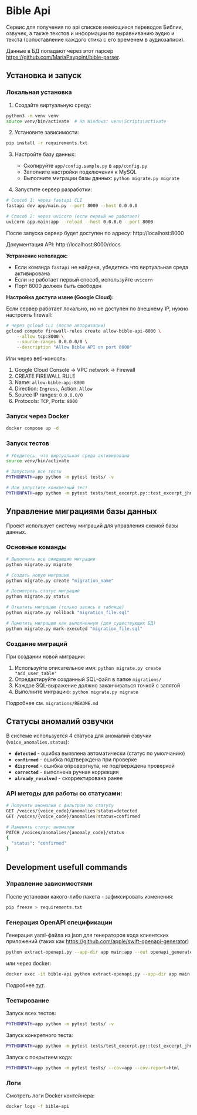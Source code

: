 # Bible Api

Сервис для получения по api списков имеющихся переводов Библии, озвучек, а также текстов и информации по выравниванию аудио и текста (сопоставление каждого стиха с его временем в аудиозаписи).

Данные в БД попадают через этот парсер https://github.com/MariaPaypoint/bible-parser.

## Установка и запуск

### Локальная установка

1. Создайте виртуальную среду:
```bash
python3 -m venv venv
source venv/bin/activate  # На Windows: venv\Scripts\activate
```

2. Установите зависимости:
```bash
pip install -r requirements.txt
```

3. Настройте базу данных:
   - Скопируйте `app/config.sample.py` в `app/config.py`
   - Заполните настройки подключения к MySQL
   - Выполните миграции базы данных: `python migrate.py migrate`

4. Запустите сервер разработки:
```bash
# Способ 1: через fastapi CLI
fastapi dev app/main.py --port 8000 --host 0.0.0.0

# Способ 2: через uvicorn (если первый не работает)
uvicorn app.main:app --reload --host 0.0.0.0 --port 8000
```

После запуска сервер будет доступен по адресу: http://localhost:8000

Документация API: http://localhost:8000/docs

**Устранение неполадок:**
- Если команда `fastapi` не найдена, убедитесь что виртуальная среда активирована
- Если не работает первый способ, используйте `uvicorn`
- Порт 8000 должен быть свободен

**Настройка доступа извне (Google Cloud):**

Если сервер работает локально, но не доступен по внешнему IP, нужно настроить firewall:

```bash
# Через gcloud CLI (после авторизации)
gcloud compute firewall-rules create allow-bible-api-8000 \
    --allow tcp:8000 \
    --source-ranges 0.0.0.0/0 \
    --description "Allow Bible API on port 8000"
```

Или через веб-консоль:
1. Google Cloud Console → VPC network → Firewall
2. CREATE FIREWALL RULE
3. Name: `allow-bible-api-8000`
4. Direction: `Ingress`, Action: `Allow`
5. Source IP ranges: `0.0.0.0/0`
6. Protocols: `TCP`, Ports: `8000`

### Запуск через Docker
```bash
docker compose up -d
```

### Запуск тестов

```bash
# Убедитесь, что виртуальная среда активирована
source venv/bin/activate

# Запустите все тесты
PYTHONPATH=app python -m pytest tests/ -v

# Или запустите конкретный тест
PYTHONPATH=app python -m pytest tests/test_excerpt.py::test_excerpt_jhn_3_16_17 -v
```

## Управление миграциями базы данных

Проект использует систему миграций для управления схемой базы данных.

### Основные команды

```bash
# Выполнить все ожидающие миграции
python migrate.py migrate

# Создать новую миграцию
python migrate.py create "migration_name"

# Посмотреть статус миграций
python migrate.py status

# Откатить миграцию (только запись в таблице)
python migrate.py rollback "migration_file.sql"

# Пометить миграцию как выполненную (для существующих БД)
python migrate.py mark-executed "migration_file.sql"
```

### Создание миграций

При создании новой миграции:
1. Используйте описательное имя: `python migrate.py create "add_user_table"`
2. Отредактируйте созданный SQL-файл в папке `migrations/`
3. Каждое SQL-выражение должно заканчиваться точкой с запятой
4. Выполните миграцию: `python migrate.py migrate`

Подробнее см. `migrations/README.md`

## Статусы аномалий озвучки

В системе используется 4 статуса для аномалий озвучки (`voice_anomalies.status`):

- **`detected`** - ошибка выявлена автоматически (статус по умолчанию)
- **`confirmed`** - ошибка подтверждена при проверке
- **`disproved`** - ошибка опровергнута, не подтверждена проверкой
- **`corrected`** - выполнена ручная коррекция
- **`already_resolved`** - скорректирована ранее

### API методы для работы со статусами:

```bash
# Получить аномалии с фильтром по статусу
GET /voices/{voice_code}/anomalies?status=detected
GET /voices/{voice_code}/anomalies?status=confirmed

# Изменить статус аномалии
PATCH /voices/anomalies/{anomaly_code}/status
{
  "status": "confirmed"
}
```

## Development usefull commands

### Управление зависимостями

После установки какого-либо пакета - зафиксировать изменения:
```bash
pip freeze > requirements.txt
```

### Генерация OpenAPI спецификации

Генерация yaml-файла из json для генераторов кода клиентских приложений (таких как https://github.com/apple/swift-openapi-generator)
```bash
python extract-openapi.py --app-dir app main:app --out openapi_generated.yaml
```

или через docker:
```bash
docker exec -it bible-api python extract-openapi.py --app-dir app main:app --out openapi_generated.yaml
```

Подробнее [тут](https://www.doctave.com/blog/python-export-fastapi-openapi-spec).

### Тестирование

Запуск всех тестов:
```bash
PYTHONPATH=app python -m pytest tests/ -v
```

Запуск конкретного теста:
```bash
PYTHONPATH=app python -m pytest tests/test_excerpt.py::test_excerpt_jhn_3_16_17 -v
```

Запуск с покрытием кода:
```bash
PYTHONPATH=app python -m pytest tests/ --cov=app --cov-report=html
```

### Логи

Смотреть логи Docker контейнера:
```bash
docker logs -f bible-api
```